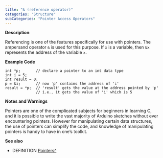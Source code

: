 ```yaml
---
title: "& (reference operator)"
categories: "Structure"
subCategories: "Pointer Access Operators"
---
```


**Description**

Referencing is one of the features specifically for use with pointers.
The ampersand operator `&` is used for this purpose. If `x` is a
variable, then `&x` represents the address of the variable `x`.

**Example Code**

    int *p;       // declare a pointer to an int data type
    int i = 5;
    int result = 0;
    p = &i;       // now 'p' contains the address of 'i'
    result = *p;  // 'result' gets the value at the address pointed by 'p'
                  // i.e., it gets the value of 'i' which is 5

**Notes and Warnings**

Pointers are one of the complicated subjects for beginners in learning
C, and it is possible to write the vast majority of Arduino sketches
without ever encountering pointers. However for manipulating certain
data structures, the use of pointers can simplify the code, and
knowledge of manipulating pointers is handy to have in one’s toolkit.

**See also**

-   DEFINITION
    [Pointers^](https://en.wikipedia.org/wiki/Pointer_%28computer_programming%29)

